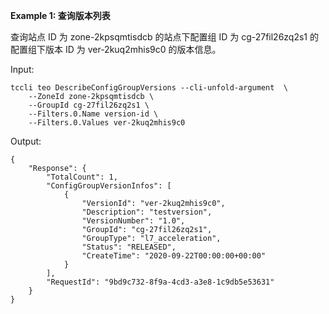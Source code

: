 **Example 1: 查询版本列表**

查询站点 ID 为 zone-2kpsqmtisdcb 的站点下配置组 ID 为 cg-27fil26zq2s1 的配置组下版本 ID 为 ver-2kuq2mhis9c0 的版本信息。

Input: 

```
tccli teo DescribeConfigGroupVersions --cli-unfold-argument  \
    --ZoneId zone-2kpsqmtisdcb \
    --GroupId cg-27fil26zq2s1 \
    --Filters.0.Name version-id \
    --Filters.0.Values ver-2kuq2mhis9c0
```

Output: 
```
{
    "Response": {
        "TotalCount": 1,
        "ConfigGroupVersionInfos": [
            {
                "VersionId": "ver-2kuq2mhis9c0",
                "Description": "testversion",
                "VersionNumber": "1.0",
                "GroupId": "cg-27fil26zq2s1",
                "GroupType": "l7_acceleration",
                "Status": "RELEASED",
                "CreateTime": "2020-09-22T00:00:00+00:00"
            }
        ],
        "RequestId": "9bd9c732-8f9a-4cd3-a3e8-1c9db5e53631"
    }
}
```

